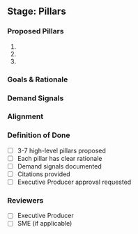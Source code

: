## Stage: Pillars

### Proposed Pillars
<!-- List 3-7 high-level pillars for the learning initiative -->

1. 
2. 
3. 

### Goals & Rationale
<!-- Describe the broad goals and rationale for each pillar -->

### Demand Signals
<!-- Provide evidence of learner demand and market signals -->

### Alignment
<!-- How do these pillars align with the overall strategy? -->

### Definition of Done
- [ ] 3-7 high-level pillars proposed
- [ ] Each pillar has clear rationale
- [ ] Demand signals documented
- [ ] Citations provided
- [ ] Executive Producer approval requested

### Reviewers
- [ ] Executive Producer
- [ ] SME (if applicable)
